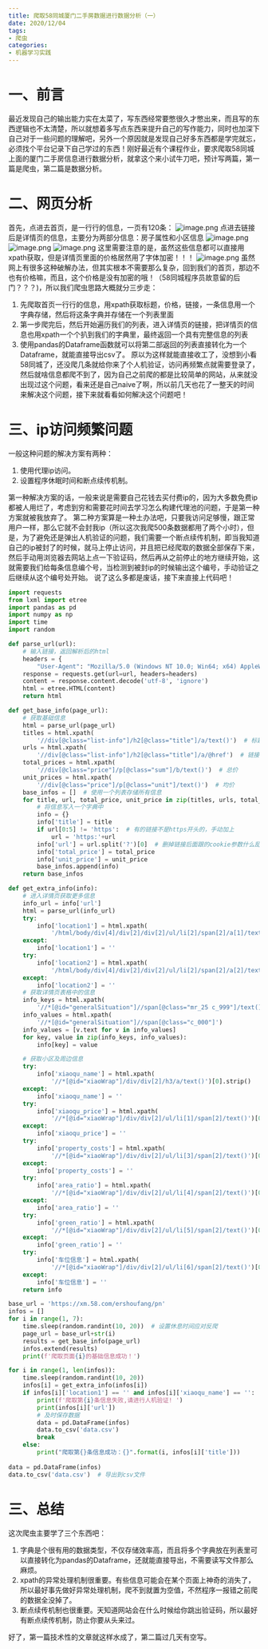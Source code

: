 ```yaml
---
title: 爬取58同城厦门二手房数据进行数据分析（一）
date: 2020/12/04
tags:
- 爬虫
categories: 
- 机器学习实践
---
```


# 一、前言

最近发现自己的输出能力实在太菜了，写东西经常要憋很久才憋出来，而且写的东西逻辑也不太清楚，所以就想着多写点东西来提升自己的写作能力，同时也加深下自己对于一些问题的理解吧，另外一个原因就是发现自己好多东西都是学完就忘，必须找个平台记录下自己学过的东西！刚好最近有个课程作业，要求爬取58同城上面的厦门二手房信息进行数据分析，就拿这个来小试牛刀吧，预计写两篇，第一篇是爬虫，第二篇是数据分析。

# 二、网页分析
首先，点进去首页，是一行行的信息，一页有120条：
![image.png](https://cdn.nlark.com/yuque/0/2020/png/764062/1607010708512-8e3cc62c-fd97-4df6-a329-014b77fc3cf8.png#align=left&display=inline&height=419)
点进去链接后是详情页的信息，主要分为两部分信息：房子属性和小区信息
![image.png](https://cdn.nlark.com/yuque/0/2020/png/764062/1607011106024-d85dbb2a-08eb-47dd-b954-c89b1c253faa.png#align=left&display=inline&height=388)
![image.png](https://cdn.nlark.com/yuque/0/2020/png/764062/1607010951590-61f97fe9-5be9-40f0-9eb2-47ef2046d244.png#align=left&display=inline&height=251)
![image.png](https://cdn.nlark.com/yuque/0/2020/png/764062/1607010981428-3ead9cef-a4d1-4950-a749-ea116896ad27.png#align=left&display=inline&height=310)
这里需要注意的是，虽然这些信息都可以直接用xpath获取，但是详情页里面的价格居然用了字体加密！！！
![image.png](https://cdn.nlark.com/yuque/0/2020/png/764062/1607011288804-77aaeae6-90d6-4295-8486-30459b7c8642.png)
虽然网上有很多这种破解办法，但其实根本不需要那么复杂，回到我们的首页，那边不也有价格嘛，而且，这个价格是没有加密的哦！（58同城程序员故意留的后门？？？)，所以我们爬虫思路大概就分三步走：

1. 先爬取首页一行行的信息，用xpath获取标题，价格，链接，一条信息用一个字典存储，然后将这条字典并存储在一个列表里面
1. 第一步爬完后，然后开始遍历我们的列表，进入详情页的链接，把详情页的信息也用xpath一个个扒到我们的字典里，最终返回一个具有完整信息的列表
1. 使用pandas的Dataframe函数就可以将第二部返回的列表直接转化为一个Dataframe，就能直接导出csv了。
原以为这样就能直接收工了，没想到小看58同城了，还没爬几条就给你来了个人机验证，访问再频繁点就需要登录了，然后就啥信息都爬不到了，因为自己之前爬的都是比较简单的网站，从来就没出现过这个问题，看来还是自己naive了啊，所以前几天也花了一整天的时间来解决这个问题，接下来就看看如何解决这个问题吧！

# 三、ip访问频繁问题
一般这种问题的解决方案有两种：

1. 使用代理ip访问。
2. 设置程序休眠时间和断点续传机制。

第一种解决方案的话，一般来说是需要自己花钱去买付费ip的，因为大多数免费ip都被人用烂了，考虑到穷和需要花时间去学习怎么构建代理池的问题，于是第一种方案就被我放弃了。
第二种方案算是一种土办法吧，只要我访问足够慢，跟正常用户一样，那么它就不会封我ip（所以这次我爬500条数据都用了两个小时），但是，为了避免还是弹出人机验证的问题，我们需要一个断点续传机制，即当我知道自己的ip被封了的时候，就马上停止访问，并且把已经爬取的数据全部保存下来，然后手动用浏览器去网站上点一下验证码，然后再从之前停止的地方继续开始，这就需要我们给每条信息编个号，当检测到被封ip的时候输出这个编号，手动验证之后继续从这个编号处开始。
说了这么多都是废话，接下来直接上代码吧！
```python
import requests
from lxml import etree
import pandas as pd
import numpy as np
import time
import random

def parse_url(url):
    # 输入链接，返回解析后的html
    headers = {
        "User-Agent": "Mozilla/5.0 (Windows NT 10.0; Win64; x64) AppleWebKit/537.36 (KHTML, like Gecko) Chrome/86.0.4240.183 Safari/537.36 Edg/86.0.622.63"}
    response = requests.get(url=url, headers=headers)
    content = response.content.decode('utf-8', 'ignore')
    html = etree.HTML(content)
    return html

def get_base_info(page_url):
    # 获取基础信息
    html = parse_url(page_url)
    titles = html.xpath(
        '//div[@class="list-info"]/h2[@class="title"]/a/text()')  # 标题
    urls = html.xpath(
        '//div[@class="list-info"]/h2[@class="title"]/a/@href')  # 链接
    total_prices = html.xpath(
        '//div[@class="price"]/p[@class="sum"]/b/text()')  # 总价
    unit_prices = html.xpath(
        '//div[@class="price"]/p[@class="unit"]/text()')  # 均价
    base_infos = []  # 使用一个列表存储所有信息
    for title, url, total_price, unit_price in zip(titles, urls, total_prices, unit_prices):
        # 将信息写入一个字典中
        info = {}
        info['title'] = title
        if url[0:5] != 'https':  # 有的链接不是https开头的，手动加上
            url = 'https:'+url
        info['url'] = url.split('?')[0]  # 删掉链接后面跟的cookie参数什么乱七八糟的东西
        info['total_price'] = total_price
        info['unit_price'] = unit_price
        base_infos.append(info)
    return base_infos

def get_extra_info(info):
    # 进入详情页获取更多信息
    info_url = info['url']
    html = parse_url(info_url)
    try:
        info['location1'] = html.xpath(
            '/html/body/div[4]/div[2]/div[2]/ul/li[2]/span[2]/a[1]/text()')[0].strip()
    except:
        info['location1'] = ''
    try:
        info['location2'] = html.xpath(
            '/html/body/div[4]/div[2]/div[2]/ul/li[2]/span[2]/a[2]/text()')[0].replace('－', '').strip()
    except:
        info['location2'] = ''
    # 获取详情页表格中的信息
    info_keys = html.xpath(
        '//*[@id="generalSituation"]//span[@class="mr_25 c_999"]/text()')[1:]
    info_values = html.xpath(
        '//*[@id="generalSituation"]//span[@class="c_000"]')
    info_values = [v.text for v in info_values]
    for key, value in zip(info_keys, info_values):
        info[key] = value

    # 获取小区及周边信息
    try:
        info['xiaoqu_name'] = html.xpath(
            '//*[@id="xiaoWrap"]/div/div[2]/h3/a/text()')[0].strip()
    except:
        info['xiaoqu_name'] = ''
    try:
        info['xiaoqu_price'] = html.xpath(
            '//*[@id="xiaoWrap"]/div/div[2]/ul/li[1]/span[2]/text()')[0]
    except:
        info['xiaoqu_price'] = ''
    try:
        info['property_costs'] = html.xpath(
            '//*[@id="xiaoWrap"]/div/div[2]/ul/li[3]/span[2]/text()')[0]
    except:
        info['property_costs'] = ''
    try:
        info['area_ratio'] = html.xpath(
            '//*[@id="xiaoWrap"]/div/div[2]/ul/li[4]/span[2]/text()')[0]
    except:
        info['area_ratio'] = ''
    try:
        info['green_ratio'] = html.xpath(
            '//*[@id="xiaoWrap"]/div/div[2]/ul/li[5]/span[2]/text()')[0]
    except:
        info['green_ratio'] = ''
    try:
        info['车位信息'] = html.xpath(
            '//*[@id="xiaoWrap"]/div/div[2]/ul/li[6]/span[2]/text()')[0]
    except:
        info['车位信息'] = ''
    return info

base_url = 'https://xm.58.com/ershoufang/pn'
infos = []
for i in range(1, 7):
    time.sleep(random.randint(10, 20))  # 设置休息时间应对反爬
    page_url = base_url+str(i)
    results = get_base_info(page_url)
    infos.extend(results)
    print(f'爬取页面{i}的基础信息成功！')

for i in range(1, len(infos)):
    time.sleep(random.randint(10, 20))
    infos[i] = get_extra_info(infos[i])
    if infos[i]['location1'] == '' and infos[i]['xiaoqu_name'] == '':  # 如果这两个值都为空值，说明开始人机验证了
        print(f'爬取第{i}条信息失败,请进行人机验证! ')
        print(infos[i]['url'])
        # 及时保存数据
        data = pd.DataFrame(infos)
        data.to_csv('data.csv')
        break
    else:
        print("爬取第{}条信息成功：{}".format(i, infos[i]['title']))
        
data = pd.DataFrame(infos)
data.to_csv('data.csv')  # 导出到csv文件
```

# 三、总结
这次爬虫主要学了三个东西吧：

1. 字典是个很有用的数据类型，不仅存储效率高，而且将多个字典放在列表里可以直接转化为pandas的Dataframe，还就能直接导出，不需要读写文件那么麻烦。
1. xpath的异常处理机制很重要。有些信息可能会在某个页面上神奇的消失了，所以最好事先做好异常处理机制，爬不到就置为空值，不然程序一报错之前爬的数据全没掉了。
1. 断点续传机制也很重要。天知道网站会在什么时候给你跳出验证码，所以最好有断点续传机制，防止你要从头来过。

好了，第一篇技术性的文章就这样水成了，第二篇过几天有空写。

